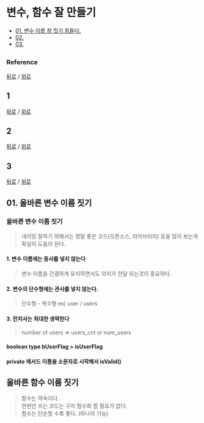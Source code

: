 # 변수, 함수 잘 만들기
* [01. 변수 이름 참 짓기 힘들다.](#01-올바른-변수-이름-짓기)
* [02. ](#2)
* [03. ](#3)

##
### Reference  

[뒤로](README.md) / [위로](#변수-함수-잘-만들기)

## 1
[뒤로](README.md) / [위로](#컨탠츠-제목)

## 2
[뒤로](README.md) / [위로](#컨탠츠-제목)

## 3
[뒤로](README.md) / [위로](#컨탠츠-제목)


## 01. 올바른 변수 이름 짓기

### 올바른 변수 이름 짓기
> 네이밍 잘하기 위해서는 정말 좋은 코드(오픈소스, 라이브러리) 등을 많이 보는게 확실히 도움이 된다.

#### 1. 변수 이름에는 동사를 넣지 않는다
> 변수 이름을 간결하게 유지하면서도 의미가 전달 되는것이 중요하다.

#### 2. 변수의 단수형에는 관사를 넣지 않는다.
> 단수형 - 복수형 ex) user / users

#### 3. 전치사는 최대한 생략한다
> number of users => users_cnt or num_users

#### boolean type bUserFlag > isUserFlag

#### private 메서드 이름을 소문자로 시작해서 isValid()



## 올바른 함수 이름 짓기
> 함수는 약속이다.  
> 한번만 쓰는 코드는 구지 함수화 할 필요가 없다.  
> 함수는 단순할 수록 좋다. (하나의 기능)  
> 